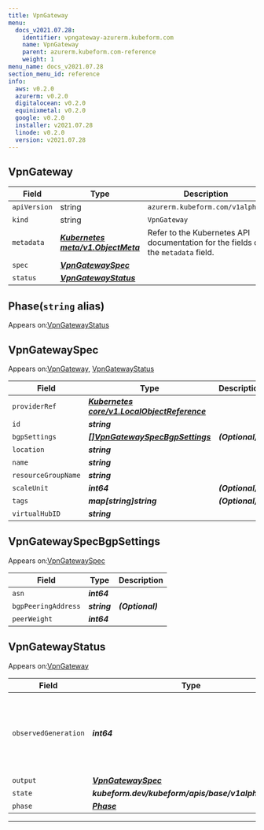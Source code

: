 ```yaml
---
title: VpnGateway
menu:
  docs_v2021.07.28:
    identifier: vpngateway-azurerm.kubeform.com
    name: VpnGateway
    parent: azurerm.kubeform.com-reference
    weight: 1
menu_name: docs_v2021.07.28
section_menu_id: reference
info:
  aws: v0.2.0
  azurerm: v0.2.0
  digitalocean: v0.2.0
  equinixmetal: v0.2.0
  google: v0.2.0
  installer: v2021.07.28
  linode: v0.2.0
  version: v2021.07.28
---
```


## VpnGateway
| Field | Type | Description |
| ------ | ----- | ----------- |
| `apiVersion` | string | `azurerm.kubeform.com/v1alpha1` |
|    `kind` | string | `VpnGateway` |
| `metadata` | ***[Kubernetes meta/v1.ObjectMeta](https://v1-18.docs.kubernetes.io/docs/reference/generated/kubernetes-api/v1.18/#objectmeta-v1-meta)***|Refer to the Kubernetes API documentation for the fields of the `metadata` field.|
| `spec` | ***[VpnGatewaySpec](#vpngatewayspec)***||
| `status` | ***[VpnGatewayStatus](#vpngatewaystatus)***||
## Phase(`string` alias)

Appears on:[VpnGatewayStatus](#vpngatewaystatus)

## VpnGatewaySpec

Appears on:[VpnGateway](#vpngateway), [VpnGatewayStatus](#vpngatewaystatus)

| Field | Type | Description |
| ------ | ----- | ----------- |
| `providerRef` | ***[Kubernetes core/v1.LocalObjectReference](https://v1-18.docs.kubernetes.io/docs/reference/generated/kubernetes-api/v1.18/#localobjectreference-v1-core)***||
| `id` | ***string***||
| `bgpSettings` | ***[[]VpnGatewaySpecBgpSettings](#vpngatewayspecbgpsettings)***| ***(Optional)*** |
| `location` | ***string***||
| `name` | ***string***||
| `resourceGroupName` | ***string***||
| `scaleUnit` | ***int64***| ***(Optional)*** |
| `tags` | ***map[string]string***| ***(Optional)*** |
| `virtualHubID` | ***string***||
## VpnGatewaySpecBgpSettings

Appears on:[VpnGatewaySpec](#vpngatewayspec)

| Field | Type | Description |
| ------ | ----- | ----------- |
| `asn` | ***int64***||
| `bgpPeeringAddress` | ***string***| ***(Optional)*** |
| `peerWeight` | ***int64***||
## VpnGatewayStatus

Appears on:[VpnGateway](#vpngateway)

| Field | Type | Description |
| ------ | ----- | ----------- |
| `observedGeneration` | ***int64***| ***(Optional)*** Resource generation, which is updated on mutation by the API Server.|
| `output` | ***[VpnGatewaySpec](#vpngatewayspec)***| ***(Optional)*** |
| `state` | ***kubeform.dev/kubeform/apis/base/v1alpha1.State***| ***(Optional)*** |
| `phase` | ***[Phase](#phase)***| ***(Optional)*** |
---
